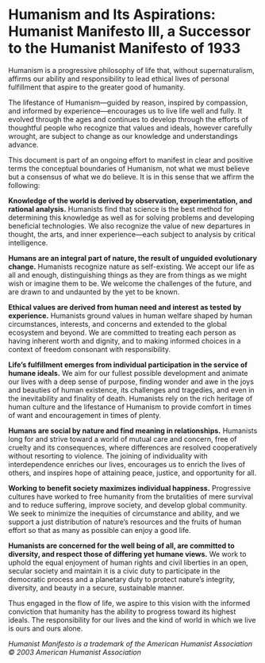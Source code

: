 # Humanism and Its Aspirations: Humanist Manifesto III, a Successor to the Humanist Manifesto of 1933

Humanism is a progressive philosophy of life that, without supernaturalism, affirms our ability and responsibility to lead ethical lives of personal fulfillment that aspire to the greater good of humanity.

The lifestance of Humanism—guided by reason, inspired by compassion, and informed by experience—encourages us to live life well and fully. It evolved through the ages and continues to develop through the efforts of thoughtful people who recognize that values and ideals, however carefully wrought, are subject to change as our knowledge and understandings advance.

This document is part of an ongoing effort to manifest in clear and positive terms the conceptual boundaries of Humanism, not what we must believe but a consensus of what we do believe. It is in this sense that we affirm the following:

**Knowledge of the world is derived by observation, experimentation, and rational analysis.** Humanists find that science is the best method for determining this knowledge as well as for solving problems and developing beneficial technologies. We also recognize the value of new departures in thought, the arts, and inner experience—each subject to analysis by critical intelligence.

**Humans are an integral part of nature, the result of unguided evolutionary change.** Humanists recognize nature as self-existing. We accept our life as all and enough, distinguishing things as they are from things as we might wish or imagine them to be. We welcome the challenges of the future, and are drawn to and undaunted by the yet to be known.

**Ethical values are derived from human need and interest as tested by experience.** Humanists ground values in human welfare shaped by human circumstances, interests, and concerns and extended to the global ecosystem and beyond. We are committed to treating each person as having inherent worth and dignity, and to making informed choices in a context of freedom consonant with responsibility.

**Life’s fulfillment emerges from individual participation in the service of humane ideals.** We aim for our fullest possible development and animate our lives with a deep sense of purpose, finding wonder and awe in the joys and beauties of human existence, its challenges and tragedies, and even in the inevitability and finality of death. Humanists rely on the rich heritage of human culture and the lifestance of Humanism to provide comfort in times of want and encouragement in times of plenty.

**Humans are social by nature and find meaning in relationships.** Humanists long for and strive toward a world of mutual care and concern, free of cruelty and its consequences, where differences are resolved cooperatively without resorting to violence. The joining of individuality with interdependence enriches our lives, encourages us to enrich the lives of others, and inspires hope of attaining peace, justice, and opportunity for all.

**Working to benefit society maximizes individual happiness.** Progressive cultures have worked to free humanity from the brutalities of mere survival and to reduce suffering, improve society, and develop global community. We seek to minimize the inequities of circumstance and ability, and we support a just distribution of nature’s resources and the fruits of human effort so that as many as possible can enjoy a good life.

**Humanists are concerned for the well being of all, are committed to diversity, and respect those of differing yet humane views.** We work to uphold the equal enjoyment of human rights and civil liberties in an open, secular society and maintain it is a civic duty to participate in the democratic process and a planetary duty to protect nature’s integrity, diversity, and beauty in a secure, sustainable manner.

Thus engaged in the flow of life, we aspire to this vision with the informed conviction that humanity has the ability to progress toward its highest ideals. The responsibility for our lives and the kind of world in which we live is ours and ours alone.

*Humanist Manifesto is a trademark of the American Humanist Association
© 2003 American Humanist Association*